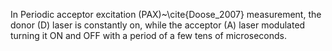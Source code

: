 In Periodic acceptor excitation (PAX)~\cite{Doose_2007} measurement, the
donor (D) laser is constantly on, while the acceptor (A) laser modulated
turning it ON and OFF with a period of a few tens of microseconds.
